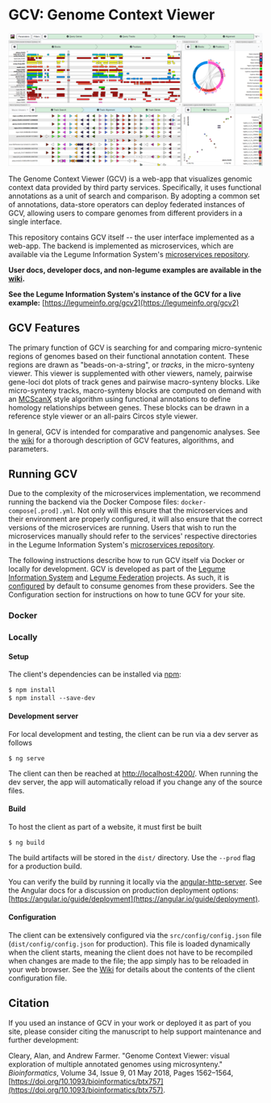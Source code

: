 # GCV: Genome Context Viewer

![Genome Context Viewer screenshot](/doc/img/screenshot.png)

The Genome Context Viewer (GCV) is a web-app that visualizes genomic context data provided by third party services.
Specifically, it uses functional annotations as a unit of search and comparison.
By adopting a common set of annotations, data-store operators can deploy federated instances of GCV, allowing users to compare genomes from different providers in a single interface.

This repository contains GCV itself -- the user interface implemented as a web-app.
The backend is implemented as microservices, which are available via the Legume Information System's [microservices repository](https://github.com/legumeinfo/microservices).

**User docs, developer docs, and non-legume examples are available in the [wiki](https://github.com/legumeinfo/gcv/wiki).**

**See the Legume Information System's instance of the GCV for a live example:** [https://legumeinfo.org/gcv2](https://legumeinfo.org/gcv2)


## GCV Features

The primary function of GCV is searching for and comparing micro-syntenic regions of genomes based on their functional annotation content.
These regions are drawn as "beads-on-a-string", or _tracks_, in the micro-synteny viewer.
This viewer is supplemented with other viewers, namely, pairwise gene-loci dot plots of track genes and pairwise macro-synteny blocks.
Like micro-synteny tracks, macro-synteny blocks are computed on demand with an [MCScanX](https://doi.org/10.1093/nar/gkr1293) style algorithm using functional annotations to define homology relationships between genes.
These blocks can be drawn in a reference style viewer or an all-pairs Circos style viewer.

In general, GCV is intended for comparative and pangenomic analyses.
See the [wiki](https://github.com/legumeinfo/lis_context_viewer/wiki/User-Help) for a thorough description of GCV features, algorithms, and parameters.


## Running GCV

Due to the complexity of the microservices implementation, we recommend running the backend via the Docker Compose files: `docker-compose[.prod].yml`.
Not only will this ensure that the microservices and their environment are properly configured, it will also ensure that the correct versions of the microservices are running.
Users that wish to run the microservices manually should refer to the services' respective directories in the Legume Information System's [microservices repository](https://github.com/legumeinfo/microservices).

The following instructions describe how to run GCV itself via Docker or locally for development.
GCV is developed as part of the [Legume Information System](https://legumeinfo.org/) and [Legume Federation](https://www.legumefederation.org/) projects.
As such, it is [configured](https://github.com/legumeinfo/gcv/wiki/Client-Configuration) by default to consume genomes from these providers.
See the Configuration section for instructions on how to tune GCV for your site.

### Docker

### Locally

#### Setup

The client's dependencies can be installed via [npm](https://www.npmjs.com/):

    $ npm install
    $ npm install --save-dev

#### Development server

For local development and testing, the client can be run via a dev server as follows

    $ ng serve

The client can then be reached at [http://localhost:4200/](http://localhost:4200/).
When running the dev server, the app will automatically reload if you change any of the source files.

#### Build

To host the client as part of a website, it must first be built

    $ ng build

The build artifacts will be stored in the `dist/` directory.
Use the `--prod` flag for a production build.

You can verify the build by running it locally via the [angular-http-server](https://www.npmjs.com/package/angular-http-server).
See the Angular docs for a discussion on production deployment options: [https://angular.io/guide/deployment](https://angular.io/guide/deployment).

#### Configuration

The client can be extensively configured via the `src/config/config.json` file (`dist/config/config.json` for production).
This file is loaded dynamically when the client starts, meaning the client does not have to be recompiled when changes are made to the file; the app simply has to be reloaded in your web browser.
See the [Wiki](https://github.com/legumeinfo/lis_context_viewer/wiki/Client-Configuration) for details about the contents of the client configuration file.

## Citation
If you used an instance of GCV in your work or deployed it as part of you site, please consider citing the manuscript to help support maintenance and further development:

Cleary, Alan, and Andrew Farmer. "Genome Context Viewer: visual exploration of multiple annotated genomes using microsynteny." _Bioinformatics_, Volume 34, Issue 9, 01 May 2018, Pages 1562&ndash;1564, [https://doi.org/10.1093/bioinformatics/btx757](https://doi.org/10.1093/bioinformatics/btx757).
